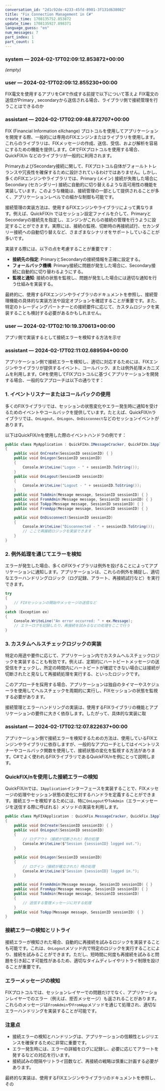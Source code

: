 ```yaml
---
conversation_id: "2d1c92de-4233-45fd-8901-3f131d638082"
title: "Fix Connection Management in C#"
create_time: 1708135752.853872
update_time: 1708135927.898371
language_guess: "en"
num_messages: 7
part_index: 1
part_count: 1
---
```


### system — 2024-02-17T02:09:12.853872+00:00

_(empty)_

### user — 2024-02-17T02:09:12.855230+00:00

FIX電文を使用するアプリをC#で作成する前提で以下について答えよ
FIX電文の送信がPrimary , secondaryから送信される場合、ライブラリ側で接続管理を行うことはできるのか

### assistant — 2024-02-17T02:09:48.872707+00:00

FIX (Financial Information eXchange) プロトコルを使用してアプリケーションを開発する際、一般的には専用のFIXエンジンまたはライブラリを使用します。これらのライブラリは、FIXメッセージの作成、送信、受信、および解析を容易にするための機能を提供します。C#でFIXプロトコルを使用する場合、QuickFIX/n などのライブラリが一般的に利用されます。

PrimaryおよびSecondary接続に関して、FIXプロトコル自体がフォールトトレランスや冗長性を確保するために設計されているわけではありません。しかし、多くのFIXエンジンやライブラリでは、Primary (メイン) 接続が失敗した場合にSecondary (セカンダリー) 接続に自動的に切り替えるような高可用性の機能を実装しています。このような機能は、接続管理の一部として提供されることが多く、アプリケーションレベルでの細かな制御も可能です。

接続管理の実装方法は、使用するFIXエンジンやライブラリによって異なります。例えば、QuickFIX/n ではセッション設定ファイルを介して、PrimaryとSecondaryの接続先を指定し、エンジンがこれらの接続の管理を行うように設定することができます。実際には、接続の監視、切断時の再接続試行、セカンダリー接続への自動切り替えなど、さまざまなシナリオをサポートしていることが多いです。

実装する際には、以下の点を考慮することが重要です：

- **接続先の指定**: PrimaryとSecondaryの接続情報を正確に設定する。
- **フォールバック機構**: Primary接続に問題が発生した場合に、Secondary接続に自動的に切り替わるようにする。
- **監視と通知**: 接続の状態を監視し、問題が発生した場合には適切な通知を行う仕組みを実装する。

最終的に、使用するFIXエンジンやライブラリのドキュメントを参照し、接続管理機能の具体的な実装方法や設定オプションを確認することが重要です。また、特定のトレーディングパートナーとの接続要件に応じて、カスタムロジックを実装することも検討する必要があるかもしれません。

### user — 2024-02-17T02:10:19.370613+00:00

アプリ側で実装するとして接続エラーを検知する方法を示せ

### assistant — 2024-02-17T02:11:02.689594+00:00

アプリケーション側で接続エラーを検知し、適切に対応するためには、FIXエンジンやライブラリが提供するイベント、コールバック、または例外処理メカニズムを利用します。C#を使用してFIXプロトコルに基づくアプリケーションを開発する場合、一般的なアプローチは以下の通りです：

### 1. イベントリスナーまたはコールバックの使用

多くのFIXライブラリでは、セッションの状態変化やエラー発生時に通知を受けるためのイベントやコールバックを提供しています。たとえば、QuickFIX/nライブラリでは、`OnLogout`、`OnLogon`、`OnDisconnect`などのセッションイベントがあります。

以下はQuickFIX/nを使用した際のイベントハンドラの例です：

```csharp
public class MyApplication : QuickFIXn.IMessageCracker, QuickFIXn.IApplication
{
    public void OnCreate(SessionID sessionID) { }
    public void OnLogon(SessionID sessionID)
    {
        Console.WriteLine("Logon - " + sessionID.ToString());
    }
    public void OnLogout(SessionID sessionID)
    {
        Console.WriteLine("Logout - " + sessionID.ToString());
    }
    public void ToAdmin(Message message, SessionID sessionID) { }
    public void FromAdmin(Message message, SessionID sessionID) { }
    public void ToApp(Message message, SessionID sessionID) { }
    public void FromApp(Message message, SessionID sessionID) { }

    public void OnDisconnect(SessionID sessionID)
    {
        Console.WriteLine("Disconnected - " + sessionID.ToString());
        // ここで再接続ロジックを実装できます
    }
}
```

### 2. 例外処理を通じてエラーを検知

エラーが発生した場合、多くのFIXライブラリは例外を投げることによってアプリケーションに通知します。アプリケーションは、これらの例外を捕捉し、適切なエラーハンドリングロジック（ログ記録、アラート、再接続試行など）を実行できます。

```csharp
try
{
    // FIXセッションの開始やメッセージの送信など
}
catch (Exception ex)
{
    Console.WriteLine("An error occurred: " + ex.Message);
    // エラーログを記録したり、再接続を試みるなどの処理をここで行う
}
```

### 3. カスタムヘルスチェックロジックの実装

特定の用途や要件に応じて、アプリケーション内でカスタムヘルスチェックロジックを実装することも有効です。例えば、定期的にハートビートメッセージの送受信をチェックし、所定の時間内にハートビートが確認できない場合には接続が切断されたと見なして再接続処理を実行する、といったロジックです。

このアプローチを採用する場合、アプリケーションは独自のタイマーやスケジューラを使用してヘルスチェックを周期的に実行し、FIXセッションの状態を監視する必要があります。

接続管理とエラーハンドリングの実装は、使用するFIXライブラリの機能とアプリケーションの要件に大きく依存します。したがって、具体的な実装に取

### assistant — 2024-02-17T02:12:07.822637+00:00

アプリケーション側で接続エラーを検知するための方法は、使用しているFIXエンジンやライブラリに依存しますが、一般的なアプローチとしてはイベントリスナーやコールバック関数を使用して、接続状態の変化を監視する方法があります。C#でよく使われるFIXライブラリであるQuickFIX/nを例にとって説明します。

### QuickFIX/nを使用した接続エラーの検知

QuickFIX/nでは、`IApplication`インターフェースを実装することで、FIXメッセージの処理やセッション状態の変化に対するハンドラを定義することができます。接続エラーを検知するためには、特に`OnLogout`や`ToAdmin`（エラーメッセージを送信する際に呼ばれる）メソッドの実装を利用します。

```csharp
public class MyFIXApplication : QuickFix.MessageCracker, QuickFix.IApplication
{
    public void OnCreate(SessionID sessionID) { }
    public void OnLogout(SessionID sessionID)
    {
        // ログアウト（接続が切断された）時の処理
        Console.WriteLine($"Session {sessionID} logged out.");
    }

    public void OnLogon(SessionID sessionID)
    {
        // ログイン（接続が確立された）時の処理
        Console.WriteLine($"Session {sessionID} logged in.");
    }

    public void FromAdmin(Message message, SessionID sessionID) { }
    public void FromApp(Message message, SessionID sessionID) { }
    public void ToAdmin(Message message, SessionID sessionID)
    {
        // 送信する管理メッセージに対する処理
    }
    public void ToApp(Message message, SessionID sessionID) { }
}
```

### 接続エラーの検知とリトライ

接続エラーが検知された場合、自動的に再接続を試みるロジックを実装することも可能です。これは、`OnLogout`メソッド内で特定のロジックを実行することにより、接続を試みることができます。ただし、短時間に何度も再接続を試みると問題を引き起こす可能性があるため、適切なタイムディレイやリトライ制限を設けることが重要です。

### エラーメッセージの検知

FIXプロトコルでは、セッションレイヤーでの問題だけでなく、アプリケーションレイヤーでのエラー（例えば、拒否メッセージ）も返されることがあります。これらのメッセージは`FromAdmin`や`FromApp`メソッドを通じて処理され、適切なエラーハンドリングを実装することが可能です。

### 注意点

- 接続エラーの検知とハンドリングは、アプリケーションの信頼性とレジリエンスを確保するために非常に重要です。
- エラー発生時には、エラーの詳細をログに記録し、必要に応じてアラートを発するなどの対応を行います。
- 接続試みの間隔やリトライ回数など、再接続の戦略は慎重に計画する必要があります。

最終的な実装は、使用するFIXエンジンやライブラリのドキュメントを参照し、その
